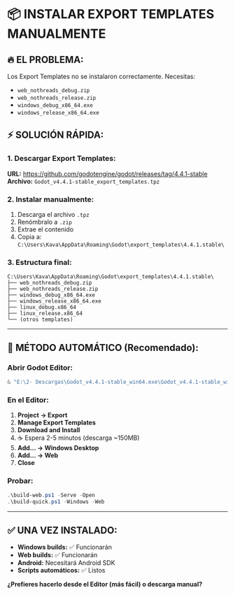 # 📦 INSTALAR EXPORT TEMPLATES MANUALMENTE

## 🔥 **EL PROBLEMA:**
Los Export Templates no se instalaron correctamente. Necesitas:
- `web_nothreads_debug.zip`
- `web_nothreads_release.zip`
- `windows_debug_x86_64.exe`
- `windows_release_x86_64.exe`

## ⚡ **SOLUCIÓN RÁPIDA:**

### **1. Descargar Export Templates:**
**URL:** https://github.com/godotengine/godot/releases/tag/4.4.1-stable
**Archivo:** `Godot_v4.4.1-stable_export_templates.tpz`

### **2. Instalar manualmente:**
1. Descarga el archivo `.tpz`
2. Renómbralo a `.zip`
3. Extrae el contenido
4. Copia a: `C:\Users\Kava\AppData\Roaming\Godot\export_templates\4.4.1.stable\`

### **3. Estructura final:**
```
C:\Users\Kava\AppData\Roaming\Godot\export_templates\4.4.1.stable\
├── web_nothreads_debug.zip
├── web_nothreads_release.zip
├── windows_debug_x86_64.exe
├── windows_release_x86_64.exe
├── linux_debug.x86_64
├── linux_release.x86_64
└── (otros templates)
```

---

## 🚀 **MÉTODO AUTOMÁTICO (Recomendado):**

### **Abrir Godot Editor:**
```powershell
& "E:\2- Descargas\Godot_v4.4.1-stable_win64.exe\Godot_v4.4.1-stable_win64.exe" "E:\GitHub\bar-sik\project\project.godot"
```

### **En el Editor:**
1. **Project → Export**
2. **Manage Export Templates**
3. **Download and Install**
4. ☕ Espera 2-5 minutos (descarga ~150MB)
5. **Add... → Windows Desktop**
6. **Add... → Web**
7. **Close**

### **Probar:**
```powershell
.\build-web.ps1 -Serve -Open
.\build-quick.ps1 -Windows -Web
```

---

## ✅ **UNA VEZ INSTALADO:**
- **Windows builds:** ✅ Funcionarán
- **Web builds:** ✅ Funcionarán
- **Android:** Necesitará Android SDK
- **Scripts automáticos:** ✅ Listos

**¿Prefieres hacerlo desde el Editor (más fácil) o descarga manual?**
